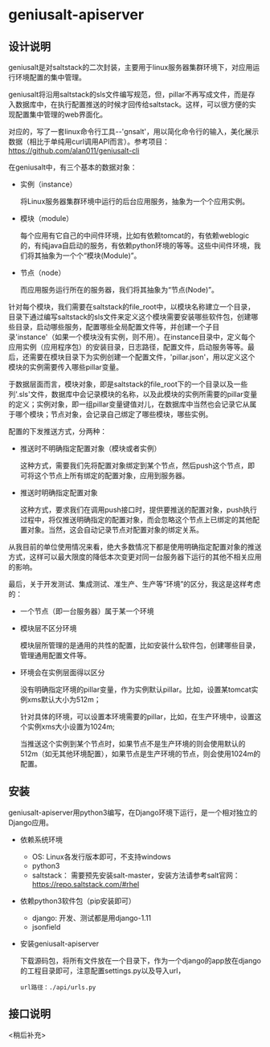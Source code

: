 # geniusalt-apiserver


设计说明
------

geniusalt是对saltstack的二次封装，主要用于linux服务器集群环境下，对应用运行环境配置的集中管理。

geniusalt将沿用saltstack的sls文件编写规范，但，pillar不再写成文件，而是存入数据库中，在执行配置推送的时候才回传给saltstack。这样，可以很方便的实现配置集中管理的web界面化。

对应的，写了一套linux命令行工具--'gnsalt'，用以简化命令行的输入，美化展示数据（相比于单纯用curl调用API而言）。参考项目：https://github.com/alan011/geniusalt-cli

在geniusalt中，有三个基本的数据对象：
* 实例（instance）

    将Linux服务器集群环境中运行的后台应用服务，抽象为一个个应用实例。

* 模块（module）

    每个应用有它自己的中间件环境，比如有依赖tomcat的，有依赖weblogic的，有纯java自启动的服务，有依赖python环境的等等。这些中间件环境，我们将其抽象为一个个“模块(Module)”。

* 节点（node）

    而应用服务运行所在的服务器，我们将其抽象为“节点(Node)”。

针对每个模块，我们需要在saltstack的file_root中，以模块名称建立一个目录，目录下通过编写saltstack的sls文件来定义这个模块需要安装哪些软件包，创建哪些目录，启动哪些服务，配置哪些全局配置文件等，并创建一个子目录'instance'（如果一个模块没有实例，则不用）。在instance目录中，定义每个应用实例（应用程序包）的安装目录，日志路径，配置文件，启动服务等等。最后，还需要在模块目录下为实例创建一个配置文件，'pillar.json'，用以定义这个模块的实例需要传入哪些pillar变量。

于数据层面而言，模块对象，即是saltstack的file_root下的一个目录以及一些列'.sls'文件，数据库中会记录模块的名称，以及此模块的实例所需要的pillar变量的定义；实例对象，即一组pillar变量键值对儿，在数据库中当然也会记录它从属于哪个模块；节点对象，会记录自己绑定了哪些模块，哪些实例。

配置的下发推送方式，分两种：
* 推送时不明确指定配置对象（模块或者实例）

    这种方式，需要我们先将配置对象绑定到某个节点，然后push这个节点，即可将这个节点上所有绑定的配置对象，应用到服务器。

* 推送时明确指定配置对象

    这种方式，要求我们在调用push接口时，提供要推送的配置对象，push执行过程中，将仅推送明确指定的配置对象，而会忽略这个节点上已绑定的其他配置对象。当然，这会自动记录节点对配置对象的绑定关系。

从我目前的单位使用情况来看，绝大多数情况下都是使用明确指定配置对象的推送方式，这样可以最大限度的降低本次变更对同一台服务器下运行的其他不相关应用的影响。

最后，关于开发测试、集成测试、准生产、生产等“环境”的区分，我这是这样考虑的：

* 一个节点（即一台服务器）属于某一个环境

* 模块层不区分环境

    模块层所管理的是通用的共性的配置，比如安装什么软件包，创建哪些目录，管理通用配置文件等。

* 环境会在实例层面得以区分

    没有明确指定环境的pillar变量，作为实例默认pillar。比如，设置某tomcat实例xms默认大小为512m；

    针对具体的环境，可以设置本环境需要的pillar，比如，在生产环境中，设置这个实例xms大小设置为1024m;

    当推送这个实例到某个节点时，如果节点不是生产环境的则会使用默认的512m（如无其他环境配置），如果节点是生产环境的节点，则会使用1024m的配置。


安装
------

geniusalt-apiserver用python3编写，在Django环境下运行，是一个相对独立的Django应用。

* 依赖系统环境
    * OS: Linux各发行版本即可，不支持windows
    * python3
    * saltstack： 需要预先安装salt-master，安装方法请参考salt官网：https://repo.saltstack.com/#rhel

* 依赖python3软件包（pip安装即可）
    * django: 开发、测试都是用django-1.11
    * jsonfield

* 安装geniusalt-apiserver

    下载源码包，将所有文件放在一个目录下，作为一个django的app放在django的工程目录即可，注意配置settings.py以及导入url，
    ```
    url路径：./api/urls.py
    ```


接口说明
------
<稍后补充>
